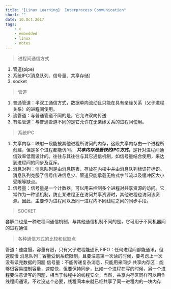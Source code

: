```yaml
---
title: "[Linux Learning]  Interprocess Communication"
short: ""
date: 10.Oct.2017
tags:
    - c
    - embedded
    - linux
    - notes
---
```


>进程间通信方式

1. 管道(pipe)
2. 系统IPC(消息队列、信号量、共享存储）
3. socket

>管道

1. 普通管道：半双工通信方式，数据单向流动且只能在具有亲缘关系（父子进程关系）的进程间使用。
2. 流管道：与普通管道不同的是，它允许双向传送
3. 有名管道：与普通管道不同的是它允许在无亲缘关系的进程间使用。

>系统IPC

1. 共享内存：映射一段能被其他进程所访问的内存，这段共享内存由一个进程所创建，但是多个进程都能访问。
    ***共享内存是最快的IPC方式***，是针对进程间通信效率低而设计的。往往与其往往与其它通信机制，如信号量结合使用，来达到进程间的同步及互斥。
2. 消息对列：消息队列是由消息链表，存放在内核中并由消息队列标识符标识。消息队列克服了信号传递信息少、管道只能承载无格式字节流以及缓冲区大小受限等缺点。
3. 信号量：信号量是一个计数器，可以用来控制多个进程对共享资源的访问。它常作为一种锁机制，防止某进程正在访问共享资源时，其他进程也访问该资源。因此，主要作为进程间以及同一进程内不同线程之间的同步手段。 

>SOCKET

套解口也是一种进程间通信机制，与其他通信机制不同的是，它可用于不同机器间的进程通信

>各种通信方式的比较和优缺点

管道：速度慢，容量有限，只有父子进程能通讯
FIFO：任何进程间都能通讯，但速度慢
消息队列：容量受到系统限制，且要注意第一次读的时候，要考虑上一次没有读完数据的问题
信号量：不能传递复杂消息，只能用来同步
共享内存区：能够很容易控制容量，速度快，但要保持同步，比如一个进程在写的时候，另一个进程要注意读写的问题，相当于线程中的线程安全，当然，共享内存区同样可以用作线程间通讯，不过没这个必要，线程间本来就已经共享了同一进程内的一块内存